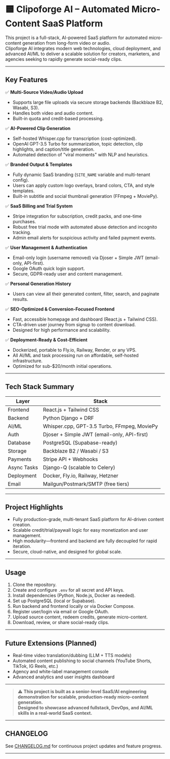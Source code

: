 # 🟦 Clipoforge AI – Automated Micro-Content SaaS Platform

This project is a full-stack, AI-powered SaaS platform for automated micro-content generation from long-form video or audio.  
Clipoforge AI integrates modern web technologies, cloud deployment, and advanced AI/ML to deliver a scalable solution for creators, marketers, and agencies seeking to rapidly generate social-ready clips.

---

## Key Features

✅ **Multi-Source Video/Audio Upload**  
- Supports large file uploads via secure storage backends (Backblaze B2, Wasabi, S3).  
- Handles both video and audio content.  
- Built-in quota and credit-based processing.

✅ **AI-Powered Clip Generation**  
- Self-hosted Whisper.cpp for transcription (cost-optimized).  
- OpenAI GPT-3.5 Turbo for summarization, topic detection, clip highlights, and caption/title generation.  
- Automated detection of "viral moments" with NLP and heuristics.

✅ **Branded Output & Templates**  
- Fully dynamic SaaS branding (`SITE_NAME` variable and multi-tenant config).  
- Users can apply custom logo overlays, brand colors, CTA, and style templates.  
- Built-in subtitle and social thumbnail generation (FFmpeg + MoviePy).

✅ **SaaS Billing and Trial System**  
- Stripe integration for subscription, credit packs, and one-time purchases.  
- Robust free trial mode with automated abuse detection and incognito tracking.  
- Admin email alerts for suspicious activity and failed payment events.

✅ **User Management & Authentication**  
- Email-only login (username removed) via Djoser + Simple JWT (email-only, API-first).  
- Google OAuth quick login support.  
- Secure, GDPR-ready user and content management.

✅ **Personal Generation History**  
- Users can view all their generated content, filter, search, and paginate results.

✅ **SEO-Optimized & Conversion-Focused Frontend**  
- Fast, accessible homepage and dashboard (React.js + Tailwind CSS).  
- CTA-driven user journey from signup to content download.  
- Designed for high performance and scalability.

✅ **Deployment-Ready & Cost-Efficient**  
- Dockerized, portable to Fly.io, Railway, Render, or any VPS.  
- All AI/ML and task processing run on affordable, self-hosted infrastructure.  
- Optimized for sub-$20/month initial operations.

---

## Tech Stack Summary

| Layer      | Stack                        |
| ---------- | --------------------------- |
| Frontend   | React.js + Tailwind CSS     |
| Backend    | Python Django + DRF         |
| AI/ML      | Whisper.cpp, GPT-3.5 Turbo, FFmpeg, MoviePy |
| Auth       | Djoser + Simple JWT (email-only, API-first) |
| Database   | PostgreSQL (Supabase-ready) |
| Storage    | Backblaze B2 / Wasabi / S3  |
| Payments   | Stripe API + Webhooks       |
| Async Tasks| Django-Q (scalable to Celery)|
| Deployment | Docker, Fly.io, Railway, Hetzner |
| Email      | Mailgun/Postmark/SMTP (free tiers) |

---

## Project Highlights

- Fully production-grade, multi-tenant SaaS platform for AI-driven content creation.
- Scalable credit/trial/paywall logic for easy monetization and user management.
- High modularity—frontend and backend are fully decoupled for rapid iteration.
- Secure, cloud-native, and designed for global scale.

---

## Usage

1. Clone the repository.
2. Create and configure `.env` for all secret and API keys.
3. Install dependencies (Python, Node.js, Docker as needed).
4. Set up PostgreSQL (local or Supabase).
5. Run backend and frontend locally or via Docker Compose.
6. Register user/login via email or Google OAuth.
7. Upload source content, redeem credits, generate micro-content.
8. Download, review, or share social-ready clips.

---

## Future Extensions (Planned)

- Real-time video translation/dubbing (LLM + TTS models)
- Automated content publishing to social channels (YouTube Shorts, TikTok, IG Reels, etc.)
- Agency and white-label management console
- Advanced analytics and user insights dashboard

---

> ⚠ **This project is built as a senior-level SaaS/AI engineering demonstration for scalable, production-ready micro-content generation.  
> Designed to showcase advanced fullstack, DevOps, and AI/ML skills in a real-world SaaS context.**

---

## CHANGELOG

See [CHANGELOG.md](CHANGELOG.md) for continuous project updates and feature progress.

---



